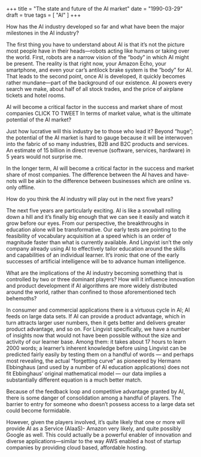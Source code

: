 +++
title = "The state and future of the AI market"
date = "1990-03-29"
draft = true
tags = [
    "AI"
]
+++

How has the AI industry developed so far and what have been the major milestones
in the AI industry?

The first thing you have to understand about AI is that it’s not the picture
most people have in their heads—robots acting like humans or taking over the
world. First, robots are a narrow vision of the “body” in which AI might be
present. The reality is that right now, your Amazon Echo, your smartphone, and
even your car’s antilock brake system is the “body” for AI. That leads to the
second point, once AI is developed, it quickly becomes rather mundane—part of
the background of our existence. AI powers every search we make, about half of
all stock trades, and the price of airplane tickets and hotel rooms.

AI will become a critical factor in the success and market share of most
companies CLICK TO TWEET In terms of market value, what is the ultimate
potential of the AI market?

Just how lucrative will this industry be to those who lead it? Beyond “huge”;
the potential of the AI market is hard to gauge because it will be interwoven
into the fabric of so many industries, B2B and B2C products and services. An
estimate of 15 billion in direct revenue (software, services, hardware) in 5
years would not surprise me.

In the longer term, AI will become a critical factor in the success and market
share of most companies. The difference between the AI haves and have-nots will
be akin to the difference between businesses which are online vs. only offline.

How do you think the AI industry will play out in the next five years?

The next five years are particularly exciting. AI is like a snowball rolling
down a hill and it’s finally big enough that we can see it easily and watch it
grow before our eyes. From our perspective, the breakthroughs in education alone
will be transformative. Our early tests are pointing to the feasibility of
vocabulary acquisition at a speed which is an order of magnitude faster than
what is currently available. And Lingvist isn’t the only company already using
AI to effectively tailor education around the skills and capabilities of an
individual learner. It’s ironic that one of the early successes of artificial
intelligence will be to advance human intelligence.

What are the implications of the AI industry becoming something that is
controlled by two or three dominant players? How will it influence innovation
and product development if AI algorithms are more widely distributed around the
world, rather than confined to those aforementioned tech behemoths?

In consumer and commercial applications there is a virtuous cycle in AI; AI
feeds on large data sets. If AI can provide a product advantage, which in turn
attracts larger user numbers, then it gets better and delivers greater product
advantage, and so on. For Lingvist specifically, we have a number of insights
now that would not have been possible without the size and activity of our
learner base. Among them: it takes about 17 hours to learn 2000 words; a
learner’s inherent knowledge before using Lingvist can be predicted fairly
easily by testing them on a handful of words — and perhaps most revealing, the
actual “forgetting curve” as pioneered by Hermann Ebbinghaus (and used by a
number of AI education applications) does not fit Ebbinghaus’ original
mathematical model — our data implies a substantially different equation is a
much better match.

Because of the feedback loop and competitive advantage granted by AI, there is
some danger of consolidation among a handful of players. The barrier to entry
for someone who doesn’t possess access to a large data set could become
formidable.

However, given the players involved, it’s quite likely that one or more will
provide AI as a Service (AIaaS)- Amazon very likely, and quite possibly Google
as well. This could actually be a powerful enabler of innovation and diverse
applications—similar to the way AWS enabled a host of startup companies by
providing cloud based, affordable hosting.
